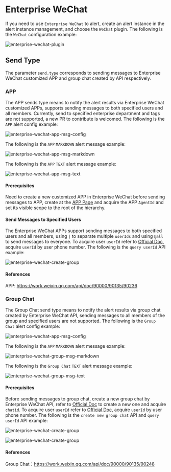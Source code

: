 # Enterprise WeChat

If you need to use `Enterprise WeChat` to alert, create an alert instance in the alert instance management, and choose the `WeChat` plugin.
The following is the `WeChat` configuration example:

![enterprise-wechat-plugin](../../../../img/alert/enterprise-wechat-plugin.png)

## Send Type

The parameter `send.type` corresponds to sending messages to Enterprise WeChat customized APP and group chat created by API respectively.

### APP

The APP sends type means to notify the alert results via Enterprise WeChat customized APPs, supports sending messages to both specified users and all members. Currently, send to specified enterprise department and tags are not supported, a new PR to contribute is welcomed.
The following is the `APP` alert config example:

![enterprise-wechat-app-msg-config](../../../../img/alert/wechat-app-form-example.png)

The following is the `APP` `MARKDOWN` alert message example:

![enterprise-wechat-app-msg-markdown](../../../../img/alert/enterprise-wechat-app-msg-md.png)

The following is the `APP` `TEXT` alert message example:

![enterprise-wechat-app-msg-text](../../../../img/alert/enterprise-wechat-app-msg.png)

#### Prerequisites

Need to create a new customized APP in Enterprise WeChat before sending messages to APP, create at the [APP Page](https://work.weixin.qq.com/wework_admin/frame#apps) and acquire the APP `AgentId` and set its visible scope to the root of the hierarchy.

#### Send Messages to Specified Users

The Enterprise WeChat APPs support sending messages to both specified users and all members, using `|` to separate multiple `userIds` and using `@all` to send messages to everyone.
To acquire user `userId` refer to [Official Doc](https://developer.work.weixin.qq.com/document/path/95402), acquire `userId` by user phone number.
The following is the `query userId` API example:

![enterprise-wechat-create-group](../../../../img/alert/enterprise-wechat-query-userid.png)

#### References

APP: https://work.weixin.qq.com/api/doc/90000/90135/90236


### Group Chat

The Group Chat send type means to notify the alert results via group chat created by Enterprise WeChat API, sending messages to all members of the group and specified users are not supported.
The following is the `Group Chat` alert config example:

![enterprise-wechat-app-msg-config](../../../../img/alert/wechat-group-form-example.png)

The following is the `APP` `MARKDOWN` alert message example:

![enterprise-wechat-group-msg-markdown](../../../../img/alert/enterprise-wechat-group-msg-md.png)

The following is the `Group Chat` `TEXT` alert message example:

![enterprise-wechat-group-msg-text](../../../../img/alert/enterprise-wechat-group-msg.png)

#### Prerequisites

Before sending messages to group chat, create a new group chat by Enterprise WeChat API, refer to [Official Doc](https://developer.work.weixin.qq.com/document/path/90245) to create a new one and acquire `chatid`.
To acquire user `userId` refer to [Official Doc](https://developer.work.weixin.qq.com/document/path/95402), acquire `userId` by user phone number.
The following is the `create new group chat` API and `query userId` API example:

![enterprise-wechat-create-group](../../../../img/alert/enterprise-wechat-create-group.png)

![enterprise-wechat-create-group](../../../../img/alert/enterprise-wechat-query-userid.png)

#### References

Group Chat：https://work.weixin.qq.com/api/doc/90000/90135/90248